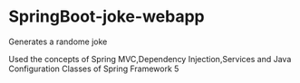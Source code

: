 # SpringBoot-joke-webapp

Generates a randome joke 

Used the concepts of Spring MVC,Dependency Injection,Services and Java Configuration Classes of Spring Framework 5
